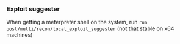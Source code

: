 ### Exploit suggester
When getting a meterpreter shell on the system, run
`run post/multi/recon/local_exploit_suggester`  (not that stable on x64 machines)

